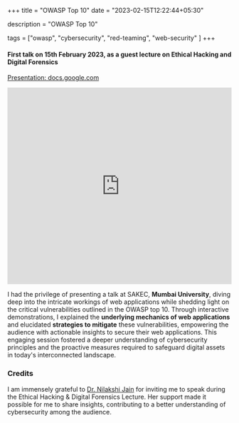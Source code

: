 +++
title = "OWASP Top 10"
date = "2023-02-15T12:22:44+05:30"

 description = "OWASP Top 10"

tags = ["owasp", "cybersecurity", "red-teaming", "web-security" ]
+++

#### First talk on 15th February 2023, as a guest lecture on Ethical Hacking and Digital Forensics

[Presentation: docs.google.com](https://docs.google.com/presentation/d/e/2PACX-1vS7FoYTZGK5DQp8c-mszPQHpeaJS-W1ZmwZ8Mm1DjAAqilAiVlBC26Q9byUOS-H3t8vny8AsnBoLA_p/embed?start=false&loop=false#slide=id.p)

<iframe src="https://docs.google.com/presentation/d/e/2PACX-1vS7FoYTZGK5DQp8c-mszPQHpeaJS-W1ZmwZ8Mm1DjAAqilAiVlBC26Q9byUOS-H3t8vny8AsnBoLA_p/embed?start=false&loop=false" frameborder="0" width="100%" height="441" allowfullscreen="true" mozallowfullscreen="true" webkitallowfullscreen="true"></iframe>

I had the privilege of presenting a talk at SAKEC, **Mumbai University**, diving deep into the intricate workings of web applications while shedding light on the critical vulnerabilities outlined in the OWASP top 10. Through interactive demonstrations, I explained the **underlying mechanics of web applications** and elucidated **strategies to mitigate** these vulnerabilities, empowering the audience with actionable insights to secure their web applications. This engaging session fostered a deeper understanding of cybersecurity principles and the proactive measures required to safeguard digital assets in today's interconnected landscape.

### Credits

I am immensely grateful to [Dr. Nilakshi Jain](https://www.linkedin.com/in/dr-nilakshi-jain-7593a264/) for inviting me to speak during the Ethical Hacking & Digital Forensics Lecture. Her support made it possible for me to share insights, contributing to a better understanding of cybersecurity among the audience.